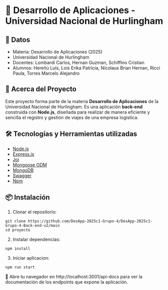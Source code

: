 # 🧭 Desarrollo de Aplicaciones - Universidad Nacional de Hurlingham


## 📌 Datos
- Materia: Desarrollo de Aplicaciones (2025)
- Universidad Nacional de Hurlingham
- Docentes: Lombardi Carlos, Hernan Guzman, Schiffino Cristian 
- Alumnos: Hereñú Luis, Lois Erika Patricia, Nicolaus Brian Hernan, Ricci Paula, Torres Marcelo Alejandro


## 🚀 Acerca del Proyecto
Este proyecto forma parte de la materia **Desarrollo de Aplicaciones** de la Universidad Nacional de Hurlingham. Es una aplicación **back-end** construida con **Node.js**, diseñada para realizar de manera eficiente y sencilla el registro y gestión de viajes de una empresa logística. 


## 🛠️ Tecnologías y Herramientas utilizadas

- [Node.js](https://nodejs.org/)
- [Express.js](https://expressjs.com/)
- [Joi](https://joi.dev/)
- [Mongoose ODM](https://mongoosejs.com/) 
- [MongoDB](https://www.mongodb.com/)
- [Swagger](https://swagger.io/)
- [Npm](https://www.npmjs.com/)


## 📦 Instalación

1. Clonar el repositorio:

```
git clone https://github.com/DesApp-2025c1-Grupo-4/DesApp-2025c1-Grupo-4-Back-end-v2/main
cd proyecto
```

2. Instalar dependencias:

```
npm install
```


3. Iniciar aplicacion:

```
npm run start
```

📄 Abre tu navegador en http://localhost:3001/api-docs para ver la documentación de los endpoints que expone la aplicación.


